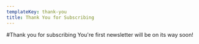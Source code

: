 ```yaml
---
templateKey: thank-you
title: Thank You for Subscribing
---
```

#Thank you for subscribing
You're first newsletter will be on its way soon!